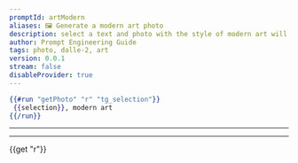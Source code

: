 ```yaml
---
promptId: artModern
aliases: 🖼️ Generate a modern art photo
description: select a text and photo with the style of modern art will be generated using Dalle-2
author: Prompt Engineering Guide
tags: photo, dalle-2, art
version: 0.0.1
stream: false
disableProvider: true
---
```

```handlebars
{{#run "getPhoto" "r" "tg_selection"}}
 {{selection}}, modern art
{{/run}}
```
***
***
{{get "r"}}